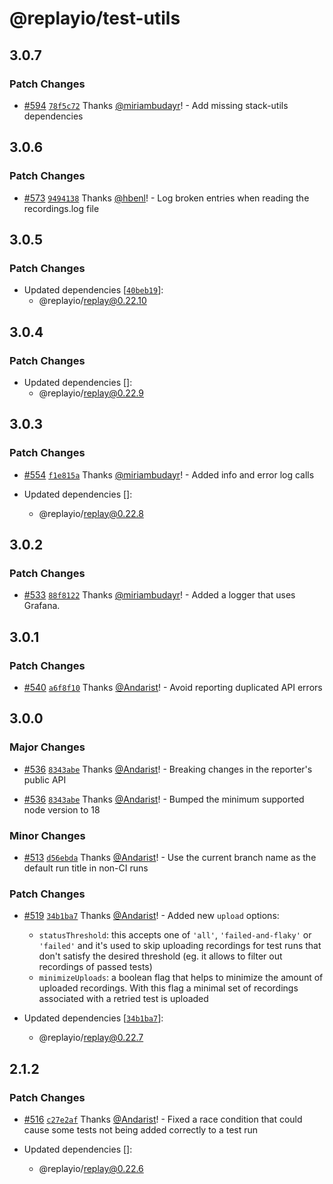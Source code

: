 # @replayio/test-utils

## 3.0.7

### Patch Changes

- [#594](https://github.com/replayio/replay-cli/pull/594) [`78f5c72`](https://github.com/replayio/replay-cli/commit/78f5c72a62a38772cad90cccf1283b80eea49b61) Thanks [@miriambudayr](https://github.com/miriambudayr)! - Add missing stack-utils dependencies

## 3.0.6

### Patch Changes

- [#573](https://github.com/replayio/replay-cli/pull/573) [`9494138`](https://github.com/replayio/replay-cli/commit/9494138fe6235fd365ce952be384524d30415f21) Thanks [@hbenl](https://github.com/hbenl)! - Log broken entries when reading the recordings.log file

## 3.0.5

### Patch Changes

- Updated dependencies [[`40beb19`](https://github.com/replayio/replay-cli/commit/40beb199c1d1dec640611fec0e04e911e24b5fe3)]:
  - @replayio/replay@0.22.10

## 3.0.4

### Patch Changes

- Updated dependencies []:
  - @replayio/replay@0.22.9

## 3.0.3

### Patch Changes

- [#554](https://github.com/replayio/replay-cli/pull/554) [`f1e815a`](https://github.com/replayio/replay-cli/commit/f1e815a) Thanks [@miriambudayr](https://github.com/miriambudayr)! - Added info and error log calls

- Updated dependencies []:
  - @replayio/replay@0.22.8

## 3.0.2

### Patch Changes

- [#533](https://github.com/replayio/replay-cli/pull/533) [`88f8122`](https://github.com/replayio/replay-cli/commit/88f8122) Thanks [@miriambudayr](https://github.com/miriambudayr)! - Added a logger that uses Grafana.

## 3.0.1

### Patch Changes

- [#540](https://github.com/replayio/replay-cli/pull/540) [`a6f8f10`](https://github.com/replayio/replay-cli/commit/a6f8f105654b39c5c457dfac91c5169f0ba6cc04) Thanks [@Andarist](https://github.com/Andarist)! - Avoid reporting duplicated API errors

## 3.0.0

### Major Changes

- [#536](https://github.com/replayio/replay-cli/pull/536) [`8343abe`](https://github.com/replayio/replay-cli/commit/8343abe8f74fc67ef4fd374d943b73fdcead5a5c) Thanks [@Andarist](https://github.com/Andarist)! - Breaking changes in the reporter's public API

- [#536](https://github.com/replayio/replay-cli/pull/536) [`8343abe`](https://github.com/replayio/replay-cli/commit/8343abe8f74fc67ef4fd374d943b73fdcead5a5c) Thanks [@Andarist](https://github.com/Andarist)! - Bumped the minimum supported node version to 18

### Minor Changes

- [#513](https://github.com/replayio/replay-cli/pull/513) [`d56ebda`](https://github.com/replayio/replay-cli/commit/d56ebda0a761ee6cf531a1e86d0fa99f7f192df5) Thanks [@Andarist](https://github.com/Andarist)! - Use the current branch name as the default run title in non-CI runs

### Patch Changes

- [#519](https://github.com/replayio/replay-cli/pull/519) [`34b1ba7`](https://github.com/replayio/replay-cli/commit/34b1ba705d5c6918333482707b5232fc8edf6170) Thanks [@Andarist](https://github.com/Andarist)! - Added new `upload` options:

  - `statusThreshold`: this accepts one of `'all'`, `'failed-and-flaky'` or `'failed'` and it's used to skip uploading recordings for test runs that don't satisfy the desired threshold (eg. it allows to filter out recordings of passed tests)
  - `minimizeUploads`: a boolean flag that helps to minimize the amount of uploaded recordings. With this flag a minimal set of recordings associated with a retried test is uploaded

- Updated dependencies [[`34b1ba7`](https://github.com/replayio/replay-cli/commit/34b1ba705d5c6918333482707b5232fc8edf6170)]:
  - @replayio/replay@0.22.7

## 2.1.2

### Patch Changes

- [#516](https://github.com/replayio/replay-cli/pull/516) [`c27e2af`](https://github.com/replayio/replay-cli/commit/c27e2afa983dab6668c90a7b4704ef42f4836ec7) Thanks [@Andarist](https://github.com/Andarist)! - Fixed a race condition that could cause some tests not being added correctly to a test run

- Updated dependencies []:
  - @replayio/replay@0.22.6
